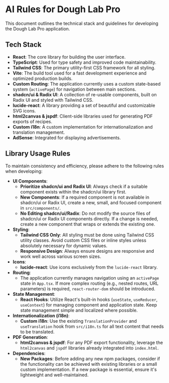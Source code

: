 # AI Rules for Dough Lab Pro

This document outlines the technical stack and guidelines for developing the Dough Lab Pro application.

## Tech Stack

*   **React**: The core library for building the user interface.
*   **TypeScript**: Used for type safety and improved code maintainability.
*   **Tailwind CSS**: The primary utility-first CSS framework for all styling.
*   **Vite**: The build tool used for a fast development experience and optimized production builds.
*   **Custom Routing**: The application currently uses a custom state-based system (`activePage`) for navigation between main sections.
*   **shadcn/ui & Radix UI**: A collection of re-usable components, built on Radix UI and styled with Tailwind CSS.
*   **lucide-react**: A library providing a set of beautiful and customizable SVG icons.
*   **html2canvas & jspdf**: Client-side libraries used for generating PDF exports of recipes.
*   **Custom i18n**: A custom implementation for internationalization and translation management.
*   **AdSense**: Integrated for displaying advertisements.

## Library Usage Rules

To maintain consistency and efficiency, please adhere to the following rules when developing:

*   **UI Components**:
    *   **Prioritize shadcn/ui and Radix UI**: Always check if a suitable component exists within the shadcn/ui library first.
    *   **New Components**: If a required component is not available in shadcn/ui or Radix UI, create a new, small, and focused component in `src/components/`.
    *   **No Editing shadcn/ui/Radix**: Do not modify the source files of shadcn/ui or Radix UI components directly. If a change is needed, create a new component that wraps or extends the existing one.
*   **Styling**:
    *   **Tailwind CSS Only**: All styling must be done using Tailwind CSS utility classes. Avoid custom CSS files or inline styles unless absolutely necessary for dynamic values.
    *   **Responsive Design**: Always ensure designs are responsive and work well across various screen sizes.
*   **Icons**:
    *   **lucide-react**: Use icons exclusively from the `lucide-react` library.
*   **Routing**:
    *   The application currently manages navigation using an `activePage` state in `App.tsx`. If more complex routing (e.g., nested routes, URL parameters) is required, `react-router-dom` should be introduced.
*   **State Management**:
    *   **React Hooks**: Utilize React's built-in hooks (`useState`, `useReducer`, `useContext`) for managing component and application state. Keep state management simple and localized where possible.
*   **Internationalization (i18n)**:
    *   **Custom i18n**: Use the existing `TranslationProvider` and `useTranslation` hook from `src/i18n.ts` for all text content that needs to be translated.
*   **PDF Generation**:
    *   **html2canvas & jspdf**: For any PDF export functionality, leverage the `html2canvas` and `jspdf` libraries already integrated into `index.html`.
*   **Dependencies**:
    *   **New Packages**: Before adding any new npm packages, consider if the functionality can be achieved with existing libraries or a small custom implementation. If a new package is essential, ensure it's lightweight and well-maintained.